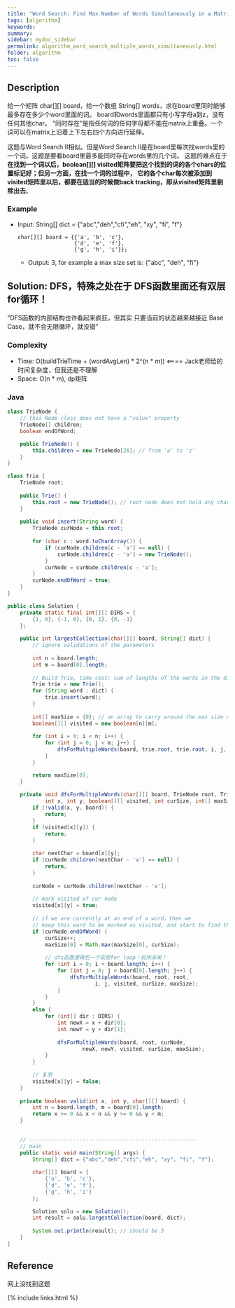 ```yaml
---
title: "Word Search: Find Max Number of Words Simultaneously in a Matrix"
tags: [algorithm]
keywords:
summary:
sidebar: mydoc_sidebar
permalink: algorithm_word_search_multiple_words_simultaneously.html
folder: algorithm
toc: false
---
```


## Description
给一个矩阵 char[][] board，给一个数组 String[] words，求在board里同时能够最多存在多少个word里面的词。
board和words里面都只有小写字母a到z，没有任何其他char。
“同时存在”是指任何词的任何字母都不能在matrix上重叠。一个词可以在matrix上沿着上下左右四个方向进行延伸。

这题与Word Search II相似。但是Word Search II是在board里每次找words里的一个词。这题是要看board里最多能同时存在words里的几个词。
这题的难点在于 **在找到一个词以后，boolean[][] visited矩阵要把这个找到的词的各个chars的位置标记好；但另一方面，在找一个词的过程中，
它的各个char每次被添加到visited矩阵里以后，都要在适当的时候做back tracking，即从visited矩阵里剔除出去**。

### Example
* Input: String[] dict = {"abc","deh","cfi","eh", "xy", "fi", "f"}
  ```
  char[][] board = {{'a', 'b', 'c'},
                    {'d', 'e', 'f'},
                    {'g', 'h', 'i'}};
  ```
  * Output: 3, for example a max size set is: {"abc", "deh", "fi"}

## Solution: DFS，特殊之处在于 DFS函数里面还有双层for循环！
“DFS函数的内部结构也许看起来疯狂，但其实 只要当前的状态越来越接近 Base Case，就不会无限循环，就没错”

### Complexity
* Time: O(buildTrieTime + (wordAvgLen) * 2^(n * m)) <==== Jack老师给的时间复杂度，但我还是不理解
* Space: O(n * m), dp矩阵

### Java
```java
class TrieNode {
    // this Node class does not have a "value" property
    TrieNode[] children;
    boolean endOfWord;

    public TrieNode() {
        this.children = new TrieNode[26]; // from 'a' to 'z'
    }
}

class Trie {
    TrieNode root;
    
    public Trie() {
        this.root = new TrieNode(); // root node does not hold any char
    }
    
    public void insert(String word) {
        TrieNode curNode = this.root;
        
        for (char c : word.toCharArray()) {
            if (curNode.children[c - 'a'] == null) {
                curNode.children[c - 'a'] = new TrieNode();
            }
            curNode = curNode.children[c - 'a'];
        }
        curNode.endOfWord = true;
    }
}

public class Solution {
    private static final int[][] DIRS = {
        {1, 0}, {-1, 0}, {0, 1}, {0, -1}
    };
    
    public int largestCollection(char[][] board, String[] dict) {
        // ignore validations of the parameters
        
        int n = board.length;
        int m = board[0].length;
        
        // Build Trie, time cost: sum of lengths of the words in the dict
        Trie trie = new Trie();
        for (String word : dict) {
            trie.insert(word);
        }
        
        int[] maxSize = {0}; // an array to carry around the max size of the collection
        boolean[][] visited = new boolean[n][m];
        
        for (int i = 0; i < n; i++) {
            for (int j = 0; j < m; j++) {
                dfsForMultipleWords(board, trie.root, trie.root, i, j, visited, 0, maxSize);
            }
        }

        return maxSize[0];
    }
    
    private void dfsForMultipleWords(char[][] board, TrieNode root, TrieNode curNode, 
            int x, int y, boolean[][] visited, int curSize, int[] maxSize) {
        if (!valid(x, y, board)) {
            return;
        }
        if (visited[x][y]) {
            return;
        }
        
        char nextChar = board[x][y];
        if (curNode.children[nextChar - 'a'] == null) {
            return;
        }
        
        curNode = curNode.children[nextChar - 'a'];
        
        // mark visited of cur node
        visited[x][y] = true;
        
        // if we are currently at an end of a word，then we
        // keep this word to be marked as visited, and start to find the next word
        if (curNode.endOfWord) {
            curSize++;
            maxSize[0] = Math.max(maxSize[0], curSize);
            
            // dfs函数里再包一个双层for loop！前所未闻！
            for (int i = 0; i < board.length; i++) {
                for (int j = 0; j < board[0].length; j++) {
                    dfsForMultipleWords(board, root, root, 
                            i, j, visited, curSize, maxSize);
                }
            }
        }
        else {
            for (int[] dir : DIRS) {
                int newX = x + dir[0];
                int newY = y + dir[1];
                
                dfsForMultipleWords(board, root, curNode, 
                        newX, newY, visited, curSize, maxSize);
            }
        }
        
        // 复原
        visited[x][y] = false;
    }
    
    private boolean valid(int x, int y, char[][] board) {
        int n = board.length, m = board[0].length;
        return x >= 0 && x < n && y >= 0 && y < m;
    }

    
    // ------------------------------------------------------
    // main
    public static void main(String[] args) {
        String[] dict = {"abc","deh","cfi","eh", "xy", "fi", "f"};
        
        char[][] board = {
            {'a', 'b', 'c'},
            {'d', 'e', 'f'},
            {'g', 'h', 'i'}
        };
        
        Solution solu = new Solution();
        int result = solu.largestCollection(board, dict);
        
        System.out.println(result); // should be 3
    }
}
```

## Reference
网上没找到这题

{% include links.html %}
